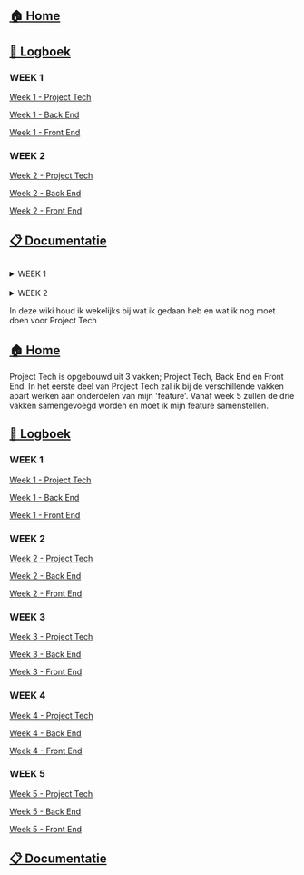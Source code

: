 ## [🏠 Home ](https://github.com/JarnoVoogd/projectTech/wiki)



## [📅 Logboek ](https://github.com/JarnoVoogd/projectTech/wiki)

### WEEK 1

[Week 1 - Project Tech](https://github.com/JarnoVoogd/projectTech/wiki/Week-1----Project-Tech)

[Week 1 - Back End](https://github.com/JarnoVoogd/projectTech/wiki/Week-1-%7C-Back-End)

[Week 1 - Front End](https://github.com/JarnoVoogd/projectTech/wiki/Week-1-%7C-Front-End)


### WEEK 2

[Week 2 - Project Tech](https://github.com/JarnoVoogd/projectTech/wiki/Week-2-%7C-Project-Tech)

[Week 2 - Back End](https://github.com/JarnoVoogd/projectTech/wiki/Week-2-%7C-Back-End)

[Week 2 - Front End](https://github.com/JarnoVoogd/projectTech/wiki/Week-2-%7C-Front-End)
## 


## [📋 Documentatie ](https://github.com/JarnoVoogd/projectTech/wiki#-documentatie-)


## 

<details>
<summary>WEEK 1</summary>
<br>

[Week 1 - Project Tech](https://github.com/JarnoVoogd/projectTech/wiki/Week-1----Project-Tech)

[Week 1 - Back End](https://github.com/JarnoVoogd/projectTech/wiki/Week-1-%7C-Back-End)

[Week 1 - Front End](https://github.com/JarnoVoogd/projectTech/wiki/Week-1-%7C-Front-End)

</details>
<br>
<details>
<summary>WEEK 2</summary>
<br>

[Week 2 - Project Tech](https://github.com/JarnoVoogd/projectTech/wiki/Week-2-%7C-Project-Tech)

[Week 2 - Back End](https://github.com/JarnoVoogd/projectTech/wiki/Week-2-%7C-Back-End)

[Week 2 - Front End](https://github.com/JarnoVoogd/projectTech/wiki/Week-2-%7C-Front-End)

</details>

In deze wiki houd ik wekelijks bij wat ik gedaan heb en wat ik nog moet doen voor Project Tech

## [🏠 Home ](https://github.com/JarnoVoogd/projectTech/wiki)

Project Tech is opgebouwd uit 3 vakken; Project Tech, Back End en Front End. In het eerste deel van Project Tech zal ik bij de verschillende vakken apart werken aan onderdelen van mijn 'feature'. Vanaf week 5 zullen de drie vakken samengevoegd worden en moet ik mijn feature samenstellen.

## [📅 Logboek ](https://github.com/JarnoVoogd/projectTech/wiki)

### WEEK 1

[Week 1 - Project Tech](https://github.com/JarnoVoogd/projectTech/wiki/Week-1----Project-Tech)

[Week 1 - Back End](https://github.com/JarnoVoogd/projectTech/wiki/Week-1-%7C-Back-End)

[Week 1 - Front End](https://github.com/JarnoVoogd/projectTech/wiki/Week-1-%7C-Front-End)


### WEEK 2

[Week 2 - Project Tech](https://github.com/JarnoVoogd/projectTech/wiki/Week-2-%7C-Project-Tech)

[Week 2 - Back End](https://github.com/JarnoVoogd/projectTech/wiki/Week-2-%7C-Back-End)

[Week 2 - Front End](https://github.com/JarnoVoogd/projectTech/wiki/Week-2-%7C-Front-End)


### WEEK 3

[Week 3 - Project Tech]()

[Week 3 - Back End]()

[Week 3 - Front End]()


### WEEK 4

[Week 4 - Project Tech]()

[Week 4 - Back End]()

[Week 4 - Front End]()


### WEEK 5

[Week 5 - Project Tech]()

[Week 5 - Back End]()

[Week 5 - Front End]()
## 

## [📋 Documentatie ](https://github.com/JarnoVoogd/projectTech/wiki)
